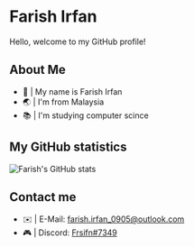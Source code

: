 # Farish Irfan
Hello, welcome to my GitHub profile!

## About Me
* 👋 | My name is Farish Irfan
* 🌏 | I'm from Malaysia
* 📚 | I'm studying computer scince

## My GitHub statistics
![Farish's GitHub stats](https://github-readme-stats.vercel.app/api?username=FarishIrfan&show_icons=true&theme=tokyonight&count_private=true)

## Contact me
* ✉️ | E-Mail: [farish.irfan_0905@outlook.com](mailto:farish.irfan_0905@outlook.com 'Email')
* 🎮 | Discord: [Frsifn#7349](https://dsc.bio/frsifn 'Discord')
